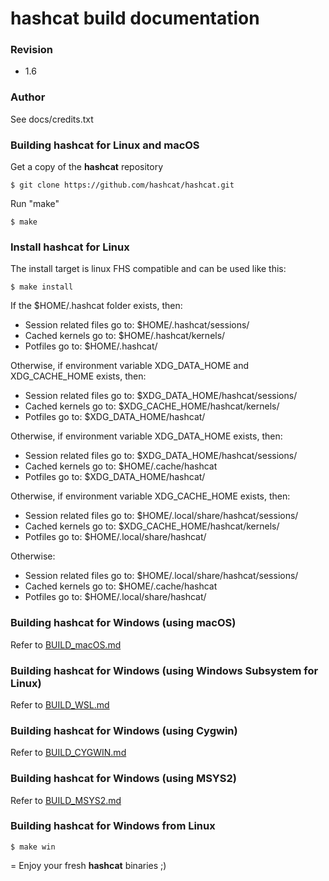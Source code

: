 hashcat build documentation
=

### Revision ###

* 1.6

### Author ###

See docs/credits.txt

### Building hashcat for Linux and macOS ###

Get a copy of the **hashcat** repository

```
$ git clone https://github.com/hashcat/hashcat.git
```

Run "make"

```
$ make
```

### Install hashcat for Linux ###

The install target is linux FHS compatible and can be used like this:

```
$ make install
```

If the $HOME/.hashcat folder exists, then:

- Session related files go to: $HOME/.hashcat/sessions/
- Cached kernels go to: $HOME/.hashcat/kernels/
- Potfiles go to: $HOME/.hashcat/

Otherwise, if environment variable XDG_DATA_HOME and XDG_CACHE_HOME exists, then:

- Session related files go to: $XDG_DATA_HOME/hashcat/sessions/
- Cached kernels go to: $XDG_CACHE_HOME/hashcat/kernels/
- Potfiles go to: $XDG_DATA_HOME/hashcat/

Otherwise, if environment variable XDG_DATA_HOME exists, then:

- Session related files go to: $XDG_DATA_HOME/hashcat/sessions/
- Cached kernels go to: $HOME/.cache/hashcat
- Potfiles go to: $XDG_DATA_HOME/hashcat/

Otherwise, if environment variable XDG_CACHE_HOME exists, then:

- Session related files go to: $HOME/.local/share/hashcat/sessions/
- Cached kernels go to: $XDG_CACHE_HOME/hashcat/kernels/
- Potfiles go to: $HOME/.local/share/hashcat/

Otherwise:

- Session related files go to: $HOME/.local/share/hashcat/sessions/
- Cached kernels go to: $HOME/.cache/hashcat
- Potfiles go to: $HOME/.local/share/hashcat/

### Building hashcat for Windows (using macOS) ###

Refer to [BUILD_macOS.md](BUILD_macOS.md)

### Building hashcat for Windows (using Windows Subsystem for Linux) ###

Refer to [BUILD_WSL.md](BUILD_WSL.md)

### Building hashcat for Windows (using Cygwin) ###

Refer to [BUILD_CYGWIN.md](BUILD_CYGWIN.md)

### Building hashcat for Windows (using MSYS2) ###

Refer to [BUILD_MSYS2.md](BUILD_MSYS2.md)

### Building hashcat for Windows from Linux ###

```
$ make win
```

=
Enjoy your fresh **hashcat** binaries ;)
